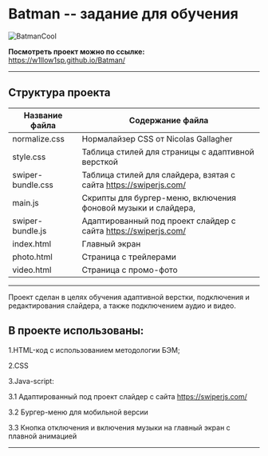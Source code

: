 # Batman -- задание для обучения


![BatmanCool](https://user-images.githubusercontent.com/98582981/174132149-1a4ad292-17ce-4c26-be57-70ff4b432b8c.gif)


 **Посмотреть проект можно по ссылке:** https://w1llow1sp.github.io/Batman/
 
 -----
 
 ## Структура проекта
 Название файла      | Содержание файла
---------------------|----------------------
normalize.css     | Нормалайзер CSS от Nicolas Gallagher
style.css         | Таблица стилей для страницы c адаптивной версткой
swiper-bundle.css | Таблица стилей для слайдера, взятая с сайта https://swiperjs.com/
main.js		| Скрипты для бургер-меню, включения фоновой музыки и слайдера,
swiper-bundle.js	 | Адаптированный  под проект слайдер с сайта https://swiperjs.com/
index.html           | Главный экран
photo.html          | Страница с трейлерами
video.html          | Страница с промо-фото

------------
 
 Проект сделан в целях обучения адаптивной верстки, подключения и редактирования слайдера, а также подключением аудио и видео.
 
## В проекте использованы:
 
1.HTML-код с использованием методологии БЭМ;

2.CSS

3.Java-script:

3.1 Адаптированный  под проект слайдер с сайта https://swiperjs.com/

3.2 Бургер-меню для мобильной версии 

3.3 Кнопка отключения и включения музыки на главный экран с плавной анимацией
 
--------------



